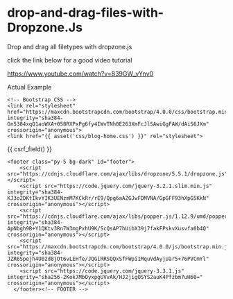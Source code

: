 # drop-and-drag-files-with-Dropzone.Js
Drop and drag all filetypes with dropzone.js

click the link below for a good video tutorial

https://www.youtube.com/watch?v=839GW_vYnv0

Actual Example


<!doctype html>
<html lang="en">
  <head>
    <title>Title</title>
    <!-- Required meta tags -->
    <meta charset="utf-8">
    <meta name="viewport" content="width=device-width, initial-scale=1, shrink-to-fit=no">
    <link rel="stylesheet" href="https://cdnjs.cloudflare.com/ajax/libs/dropzone/5.5.1/dropzone.css">

    <!-- Bootstrap CSS -->
    <link rel="stylesheet" href="https://maxcdn.bootstrapcdn.com/bootstrap/4.0.0/css/bootstrap.min.css" integrity="sha384-                     Gn5384xqQ1aoWXA+058RXPxPg6fy4IWvTNh0E263XmFcJlSAwiGgFAW/dAiS6JXm" crossorigin="anonymous">
    <link href="{{ asset('css/blog-home.css') }}" rel="stylesheet">  
  </head>
  <body>
  
  
  
  <form action="/upload" method="POST" enctype="multipart/form-data" class="dropzone" id="my-awesome-dropzone">
      {{ csrf_field() }}
  </form>
  
  
    <footer class="py-5 bg-dark" id="footer">
        <script src="https://cdnjs.cloudflare.com/ajax/libs/dropzone/5.5.1/dropzone.js"></script>
        <script src="https://code.jquery.com/jquery-3.2.1.slim.min.js" integrity="sha384-                                                                KJ3o2DKtIkvYIK3UENzmM7KCkRr/rE9/Qpg6aAZGJwFDMVNA/GpGFF93hXpG5KkN" crossorigin="anonymous"></script>
        <script src="https://cdnjs.cloudflare.com/ajax/libs/popper.js/1.12.9/umd/popper.min.js" integrity="sha384-                                       ApNbgh9B+Y1QKtv3Rn7W3mgPxhU9K/ScQsAP7hUibX39j7fakFPskvXusvfa0b4Q" crossorigin="anonymous"></script>
        <script src="https://maxcdn.bootstrapcdn.com/bootstrap/4.0.0/js/bootstrap.min.js" integrity="sha384-                                            JZR6Spejh4U02d8jOt6vLEHfe/JQGiRRSQQxSfFWpi1MquVdAyjUar5+76PVCmYl" crossorigin="anonymous"></script>
        <script src="https://code.jquery.com/jquery-3.3.1.js" integrity="sha256-2Kok7MbOyxpgUVvAk/HJ2jigOSYS2auK4Pfzbm7uH60="                          crossorigin="anonymous"></script>
      </footer><!-- FOOTER -->
</body><!-- BODy -->
</html>
